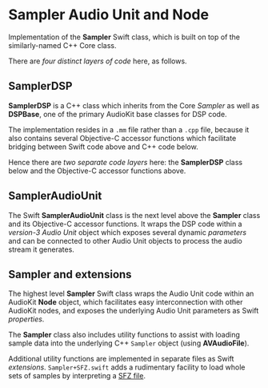 # Sampler Audio Unit and Node

Implementation of the **Sampler** Swift class, which is built on top of the similarly-named C++ Core class.

There are *four distinct layers of code* here, as follows.

## SamplerDSP
**SamplerDSP** is a C++ class which inherits from the Core *Sampler* as well as **DSPBase**, one of the primary AudioKit base classes for DSP code.

The implementation resides in a `.mm` file rather than a `.cpp` file, because it also contains several Objective-C accessor functions which facilitate bridging between Swift code above and C++ code below.

Hence there are *two separate code layers* here: the **SamplerDSP** class below and the Objective-C accessor functions above.

## SamplerAudioUnit
The Swift **SamplerAudioUnit** class is the next level above the **Sampler** class and its Objective-C accessor functions. It wraps the DSP code within a *version-3 Audio Unit* object which exposes several dynamic *parameters* and can be connected to other Audio Unit objects to process the audio stream it generates.

## Sampler and extensions
The highest level **Sampler** Swift class wraps the Audio Unit code within an AudioKit **Node** object, which facilitates easy interconnection with other AudioKit nodes, and exposes the underlying Audio Unit parameters as Swift *properties*.

The **Sampler** class also includes utility functions to assist with loading sample data into the underlying C++ `Sampler` object (using **AVAudioFile**).

Additional utility functions are implemented in separate files as Swift *extensions*. `Sampler+SFZ.swift` adds a rudimentary facility to load whole sets of samples by interpreting a [SFZ file](https://en.wikipedia.org/wiki/SFZ_(file_format)).
